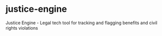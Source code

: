 # justice-engine
Justice Engine - Legal tech tool for tracking and flagging benefits and civil rights violations

